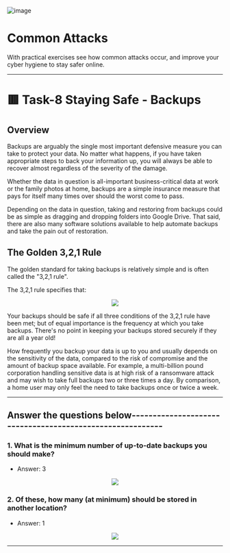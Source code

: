 
![image](https://user-images.githubusercontent.com/94435318/162364801-6471da34-9ead-4c33-a168-dfa55c93bdfb.png)

# Common Attacks

With practical exercises see how common attacks occur, and improve your cyber hygiene to stay safer online.

----------------------------------------------------------------------------------------------------------

# 🟥 Task-8 Staying Safe - Backups

## Overview

Backups are arguably the single most important defensive measure you can take to protect your data. No matter what happens, if you have taken appropriate steps to back your information up, you will always be able to recover almost regardless of the severity of the damage.

Whether the data in question is all-important business-critical data at work or the family photos at home, backups are a simple insurance measure that pays for itself many times over should the worst come to pass.

Depending on the data in question, taking and restoring from backups could be as simple as dragging and dropping folders into Google Drive. That said, there are also many software solutions available to help automate backups and take the pain out of restoration.


## The Golden 3,2,1 Rule

The golden standard for taking backups is relatively simple and is often called the "3,2,1 rule".

The 3,2,1 rule specifies that:

<p align="center">
  <img src="https://user-images.githubusercontent.com/94435318/162373611-c1a9a0b2-14f2-40f4-a489-724e2bb52470.png">
</p>

Your backups should be safe if all three conditions of the 3,2,1 rule have been met; but of equal importance is the frequency at which you take backups. There's no point in keeping your backups stored securely if they are all a year old!

How frequently you backup your data is up to you and usually depends on the sensitivity of the data, compared to the risk of compromise and the amount of backup space available. For example, a multi-billion pound corporation handling sensitive data is at high risk of a ransomware attack and may wish to take full backups two or three times a day. By comparison, a home user may only feel the need to take backups once or twice a week.

-----------------------

Answer the questions below----------------------------------------------------------
-- 

### 1. What is the minimum number of up-to-date backups you should make?

- Answer: 3

<p align="center">
  <img src="https://user-images.githubusercontent.com/94435318/162373850-f3d9f95a-a8a5-4469-9029-93fd8e383bf5.png">
</p>

### 2. Of these, how many (at minimum) should be stored in another location?

- Answer: 1

<p align="center">
  <img src="https://user-images.githubusercontent.com/94435318/162374050-c024b564-63a3-4480-8b33-e9ae0d5c3c1b.png">
</p>

-------------------------------------
